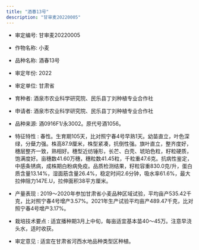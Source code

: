 ```yaml
---
title: "酒春13号"
description: "甘审麦20220005"
---
```

* 审定编号:  甘审麦20220005

*  作物名称:  小麦

*  品种名称:  酒春13号

*  审定年份:  2022

*  审定单位:  甘肃省

* 育种者:  酒泉市农业科学研究院、民乐县丁刘种植专业合作社

*  申请者:  酒泉市农业科学研究院、民乐县丁刘种植专业合作社

*  品种来源:  酒0916F1/永3002。原代号酒1056。 

*  特征特性 : 
春性。生育期105天，比对照宁春4号早熟1天。幼苗直立，叶色深绿，分蘖力强。株高87.9厘米，株型紧凑，抗倒性强。旗叶直立，整齐度好，穗层整齐一致，熟相好。穗型近纺锤形，长芒、白壳、琥珀色粒，籽粒硬质，饱满度好。亩穗数41.60万穗，穗粒数41.45粒，千粒重47.6克。抗病性鉴定，中感条锈病，成株期白粉病免疫。品质检测结果，籽粒容重830.0克/升，蛋白质含量13.14%，湿面筋含量26.4%，稳定时间2.6分钟，吸水率61.6%，最大拉伸阻力147E.U，拉伸面积38平方厘米。
 
*  产量表现 : 
2019～2020年参加甘肃省小麦品种区域试验，平均亩产535.42千克，比对照宁春4号增产3.57%。2021年生产试验平均亩产489.47千克，比对照宁春4号增产3.17%。

*  栽培技术要点 : 
适宜播种期3月上中旬，每亩适宜基本苗40～45万。注意早浇头水，适时收获。

*  审定意见 : 
适宜在甘肃省河西水地品种类型区种植。
